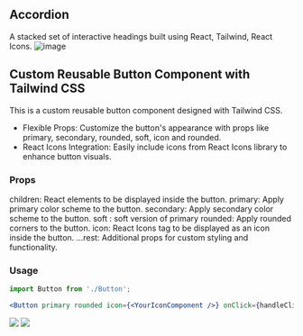 ## Accordion
A stacked set of interactive headings built using React, Tailwind, React Icons.
![image](https://github.com/Tokitaka/react-reusable-components-collection/assets/110197274/0d98866c-d289-4a5d-b55b-8b08e472853f)

## Custom Reusable Button Component with Tailwind CSS
This is a custom reusable button component designed with Tailwind CSS.

- Flexible Props: Customize the button's appearance with props like primary, secondary, rounded, soft, icon and rounded.
- React Icons Integration: Easily include icons from React Icons library to enhance button visuals.

### Props
children: React elements to be displayed inside the button.
primary: Apply primary color scheme to the button.
secondary: Apply secondary color scheme to the button.
soft : soft version of primary
rounded: Apply rounded corners to the button.
icon: React Icons tag to be displayed as an icon inside the button.
...rest: Additional props for custom styling and functionality.

### Usage
```jsx
import Button from './Button';

<Button primary rounded icon={<YourIconComponent />} onClick={handleClick}>Click me</Button>
```

<img src="https://github.com/Tokitaka/react-reusable-components-collection/assets/110197274/14e62bc2-2c53-4622-8877-6fded2c26e3c">

<img src="https://github.com/Tokitaka/react-reusable-components-collection/assets/110197274/56310069-aba3-4d18-9bec-6593fc390109">
